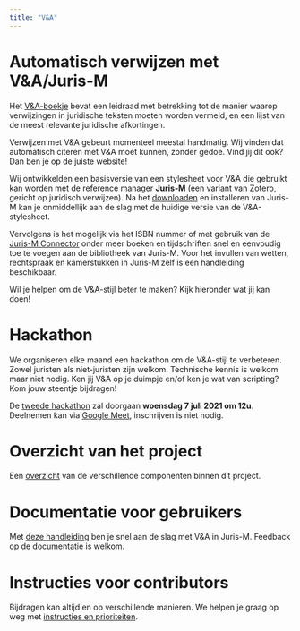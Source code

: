 ```yaml
---
title: "V&A"
---     
```


# Automatisch verwijzen met V&A/Juris-M

Het [V&A-boekje](https://www.verwijzingen-en-afkortingen.be) bevat een leidraad met betrekking tot de manier waarop verwijzingen in juridische teksten moeten worden vermeld, en een lijst van de meest relevante juridische afkortingen.

Verwijzen met V&A gebeurt momenteel meestal handmatig. Wij vinden dat automatisch citeren met V&A moet kunnen, zonder gedoe. Vind jij dit ook? Dan ben je op de juiste website!

Wij ontwikkelden een basisversie van een stylesheet voor V&A die gebruikt kan worden met de reference manager **Juris-M** (een variant van Zotero, gericht op juridisch verwijzen). Na het [downloaden](https://juris-m.github.io/release/) en installeren van Juris-M kan je onmiddellijk aan de slag met de huidige versie van de V&A-stylesheet.

Vervolgens is het mogelijk via het ISBN nummer of met gebruik van de [Juris-M Connector](https://juris-m.github.io/downloads) onder meer boeken en tijdschriften snel en eenvoudig toe te voegen aan de bibliotheek van Juris-M. Voor het invullen van wetten, rechtspraak en kamerstukken in Juris-M zelf is een handleiding beschikbaar.

Wil je helpen om de V&A-stijl beter te maken? Kijk hieronder wat jij kan doen!

# Hackathon

We organiseren elke maand een hackathon om de V&A-stijl te verbeteren. Zowel juristen als niet-juristen zijn welkom. Technische kennis is welkom maar niet nodig. Ken jij V&A op je duimpje en/of ken je wat van scripting? Kom jouw steentje bijdragen!

De [tweede hackathon](https://v-a-collaboration.github.io/v-en-a/pages/hackathon.html) zal doorgaan **woensdag 7 juli 2021 om 12u**. Deelnemen kan via [Google Meet](https://meet.google.com/onc-bqhz-fra?authuser=0), inschrijven is niet nodig. 

# Overzicht van het project

Een [overzicht](https://v-a-collaboration.github.io/v-en-a/pages/overview.html) van de verschillende componenten binnen dit project.

# Documentatie voor gebruikers

Met [deze handleiding](https://v-a-collaboration.github.io/v-en-a/pages/handleiding.html) ben je snel aan de slag met V&A in Juris-M. Feedback op de documentatie is welkom.

# Instructies voor contributors

Bijdragen kan altijd en op verschillende manieren. We helpen je graag op weg met [instructies en prioriteiten](https://v-a-collaboration.github.io/v-en-a/pages/contributors.html).
